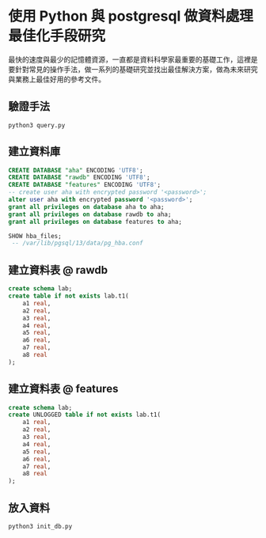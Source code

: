 # 使用 Python 與 postgresql 做資料處理最佳化手段研究

最快的速度與最少的記憶體資源，一直都是資料科學家最重要的基礎工作，這裡是要針對常見的操作手法，做一系列的基礎研究並找出最佳解決方案，做為未來研究與業務上最佳好用的參考文件。
## 驗證手法

```shell
python3 query.py
```


## 建立資料庫
```sql
CREATE DATABASE "aha" ENCODING 'UTF8';
CREATE DATABASE "rawdb" ENCODING 'UTF8';
CREATE DATABASE "features" ENCODING 'UTF8';
-- create user aha with encrypted password '<password>';
alter user aha with encrypted password '<password>';
grant all privileges on database aha to aha;
grant all privileges on database rawdb to aha;
grant all privileges on database features to aha;

SHOW hba_files;
 -- /var/lib/pgsql/13/data/pg_hba.conf
```



## 建立資料表 @ rawdb
```sql
create schema lab;
create table if not exists lab.t1(
    a1 real,
    a2 real,
    a3 real,
    a4 real,
    a5 real,
    a6 real,
    a7 real,
    a8 real
);
```
## 建立資料表 @ features
```sql
create schema lab;
create UNLOGGED table if not exists lab.t1(
    a1 real,
    a2 real,
    a3 real,
    a4 real,
    a5 real,
    a6 real,
    a7 real,
    a8 real
);
```

## 放入資料

```shell
python3 init_db.py
```
